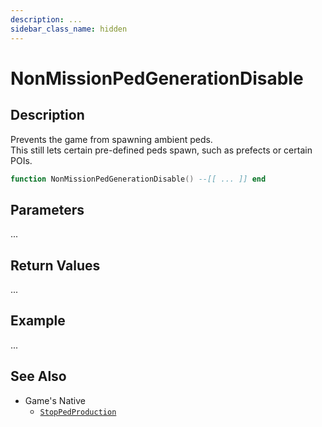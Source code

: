 ```yaml
---
description: ...
sidebar_class_name: hidden
---
```


# NonMissionPedGenerationDisable

## Description

Prevents the game from spawning ambient peds.
<br/>This still lets certain pre-defined peds spawn, such as prefects or certain POIs.

```lua
function NonMissionPedGenerationDisable() --[[ ... ]] end
```

## Parameters

...

## Return Values

...

## Example

...

## See Also

- Game's Native
  - [`StopPedProduction`](https://bully-scripting.vercel.app/docs/game-reference/global-functions/StopPedProduction)
